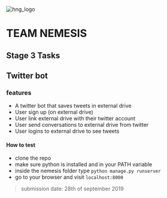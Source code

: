 ![hng_logo](https://res.cloudinary.com/benchuks-inc/image/upload/v1569336547/hng.png)

# TEAM NEMESIS

## Stage 3 Tasks

## Twitter bot

### features

* A twitter bot that saves tweets in external drive
* User sign up (on external drive)
* User link external drive with their twitter account
* User send conversations to external drive from twitter
* User logins to external drive to see tweets

#### How to test

* clone the repo
* make sure python is installed and in your PATH variable
* inside the nemesis folder type `python manage.py runserver`
* go to your browser and visit `localhost:8000`

>submission date: 28th of september 2019


